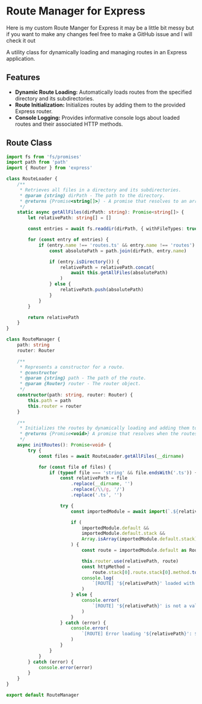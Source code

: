 # Route Manager for Express

Here is my custom Route Manger for Express it may be a little bit messy but if you want to make any changes feel free to make a GitHub issue and I will check it out

A utility class for dynamically loading and managing routes in an Express application.

## Features

-   **Dynamic Route Loading:** Automatically loads routes from the specified directory and its subdirectories.
-   **Route Initialization:** Initializes routes by adding them to the provided Express router.
-   **Console Logging:** Provides informative console logs about loaded routes and their associated HTTP methods.

## Route Class

```typescript
import fs from 'fs/promises'
import path from 'path'
import { Router } from 'express'

class RouteLoader {
	/**
	 * Retrieves all files in a directory and its subdirectories.
	 * @param {string} dirPath - The path to the directory.
	 * @returns {Promise<string[]>} - A promise that resolves to an array of file paths.
	 */
	static async getAllFiles(dirPath: string): Promise<string[]> {
		let relativePath: string[] = []

		const entries = await fs.readdir(dirPath, { withFileTypes: true })

		for (const entry of entries) {
			if (entry.name !== 'routes.ts' && entry.name !== 'routes') {
				const absolutePath = path.join(dirPath, entry.name)

				if (entry.isDirectory()) {
					relativePath = relativePath.concat(
						await this.getAllFiles(absolutePath)
					)
				} else {
					relativePath.push(absolutePath)
				}
			}
		}

		return relativePath
	}
}

class RouteManager {
	path: string
	router: Router

	/**
	 * Represents a constructor for a route.
	 * @constructor
	 * @param {string} path - The path of the route.
	 * @param {Router} router - The router object.
	 */
	constructor(path: string, router: Router) {
		this.path = path
		this.router = router
	}

	/**
	 * Initializes the routes by dynamically loading and adding them to the router.
	 * @returns {Promise<void>} A promise that resolves when the routes are initialized.
	 */
	async initRoutes(): Promise<void> {
		try {
			const files = await RouteLoader.getAllFiles(__dirname)

			for (const file of files) {
				if (typeof file === 'string' && file.endsWith('.ts')) {
					const relativePath = file
						.replace(__dirname, '')
						.replace(/\\/g, '/')
						.replace('.ts', '')

					try {
						const importedModule = await import(`.${relativePath}`)

						if (
							importedModule.default &&
							importedModule.default.stack &&
							Array.isArray(importedModule.default.stack)
						) {
							const route = importedModule.default as Router

							this.router.use(relativePath, route)
							const httpMethod =
								route.stack[0].route.stack[0].method.toUpperCase()
							console.log(
								`[ROUTE] '${relativePath}' loaded with the method '${httpMethod}'`
							)
						} else {
							console.error(
								`[ROUTE] '${relativePath}' is not a valid route`
							)
						}
					} catch (error) {
						console.error(
							`[ROUTE] Error loading '${relativePath}': ${error}`
						)
					}
				}
			}
		} catch (error) {
			console.error(error)
		}
	}
}

export default RouteManager
```
